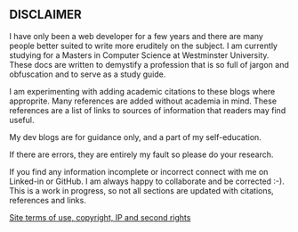 ## DISCLAIMER

I have only been a web developer for a few years and there are many people better suited to write more eruditely on the subject.  I am currently studying for a Masters in Computer Science at Westminster University. These docs are written to demystify a profession that is so full of jargon and obfuscation and to serve as a study guide.

I am experimenting with adding academic citations to these blogs where approprite. Many references are added without academia in mind. These references are a list of links to sources of information that readers may find useful. 

My dev blogs are for guidance only, and a part of my self-education. 

If there are errors, they are entirely my fault so please do your research. 

If you find any information incomplete or incorrect connect with me on Linked-in or GitHub. I am always happy to collaborate and be corrected :-). This is a work in progress, so not all sections are updated with citations, references and links.

[Site terms of use, copyright, IP and second rights](https://concentriccirclesdigital.com/site-terms-of-use/)

